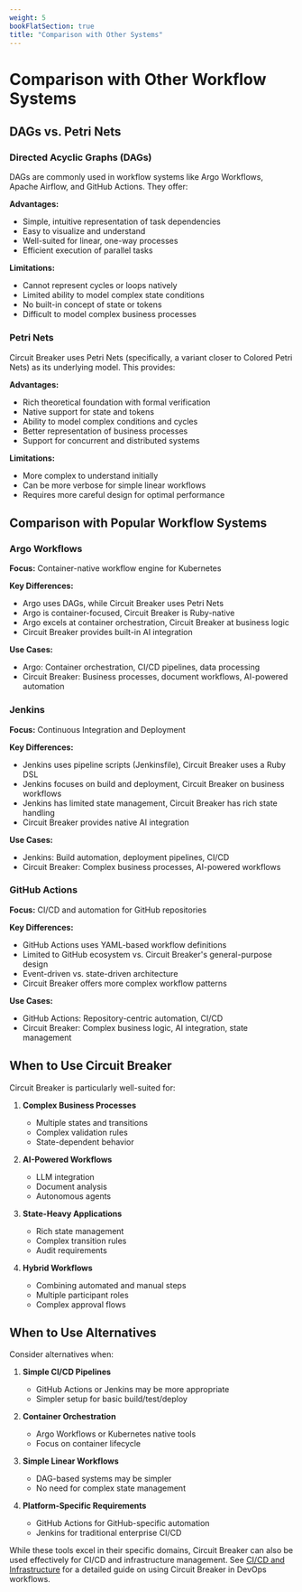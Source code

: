 ```yaml
---
weight: 5
bookFlatSection: true
title: "Comparison with Other Systems"
---
```


# Comparison with Other Workflow Systems

## DAGs vs. Petri Nets

### Directed Acyclic Graphs (DAGs)

DAGs are commonly used in workflow systems like Argo Workflows, Apache Airflow, and GitHub Actions. They offer:

**Advantages:**
- Simple, intuitive representation of task dependencies
- Easy to visualize and understand
- Well-suited for linear, one-way processes
- Efficient execution of parallel tasks

**Limitations:**
- Cannot represent cycles or loops natively
- Limited ability to model complex state conditions
- No built-in concept of state or tokens
- Difficult to model complex business processes

### Petri Nets

Circuit Breaker uses Petri Nets (specifically, a variant closer to Colored Petri Nets) as its underlying model. This provides:

**Advantages:**
- Rich theoretical foundation with formal verification
- Native support for state and tokens
- Ability to model complex conditions and cycles
- Better representation of business processes
- Support for concurrent and distributed systems

**Limitations:**
- More complex to understand initially
- Can be more verbose for simple linear workflows
- Requires more careful design for optimal performance

## Comparison with Popular Workflow Systems

### Argo Workflows

**Focus:** Container-native workflow engine for Kubernetes

**Key Differences:**
- Argo uses DAGs, while Circuit Breaker uses Petri Nets
- Argo is container-focused, Circuit Breaker is Ruby-native
- Argo excels at container orchestration, Circuit Breaker at business logic
- Circuit Breaker provides built-in AI integration

**Use Cases:**
- Argo: Container orchestration, CI/CD pipelines, data processing
- Circuit Breaker: Business processes, document workflows, AI-powered automation

### Jenkins

**Focus:** Continuous Integration and Deployment

**Key Differences:**
- Jenkins uses pipeline scripts (Jenkinsfile), Circuit Breaker uses a Ruby DSL
- Jenkins focuses on build and deployment, Circuit Breaker on business workflows
- Jenkins has limited state management, Circuit Breaker has rich state handling
- Circuit Breaker provides native AI integration

**Use Cases:**
- Jenkins: Build automation, deployment pipelines, CI/CD
- Circuit Breaker: Complex business processes, AI-powered workflows

### GitHub Actions

**Focus:** CI/CD and automation for GitHub repositories

**Key Differences:**
- GitHub Actions uses YAML-based workflow definitions
- Limited to GitHub ecosystem vs. Circuit Breaker's general-purpose design
- Event-driven vs. state-driven architecture
- Circuit Breaker offers more complex workflow patterns

**Use Cases:**
- GitHub Actions: Repository-centric automation, CI/CD
- Circuit Breaker: Complex business logic, AI integration, state management

## When to Use Circuit Breaker

Circuit Breaker is particularly well-suited for:

1. **Complex Business Processes**
   - Multiple states and transitions
   - Complex validation rules
   - State-dependent behavior

2. **AI-Powered Workflows**
   - LLM integration
   - Document analysis
   - Autonomous agents

3. **State-Heavy Applications**
   - Rich state management
   - Complex transition rules
   - Audit requirements

4. **Hybrid Workflows**
   - Combining automated and manual steps
   - Multiple participant roles
   - Complex approval flows

## When to Use Alternatives

Consider alternatives when:

1. **Simple CI/CD Pipelines**
   - GitHub Actions or Jenkins may be more appropriate
   - Simpler setup for basic build/test/deploy

2. **Container Orchestration**
   - Argo Workflows or Kubernetes native tools
   - Focus on container lifecycle

3. **Simple Linear Workflows**
   - DAG-based systems may be simpler
   - No need for complex state management

4. **Platform-Specific Requirements**
   - GitHub Actions for GitHub-specific automation
   - Jenkins for traditional enterprise CI/CD

While these tools excel in their specific domains, Circuit Breaker can also be used effectively for CI/CD and infrastructure management. See [CI/CD and Infrastructure](/docs/cicd/) for a detailed guide on using Circuit Breaker in DevOps workflows.
